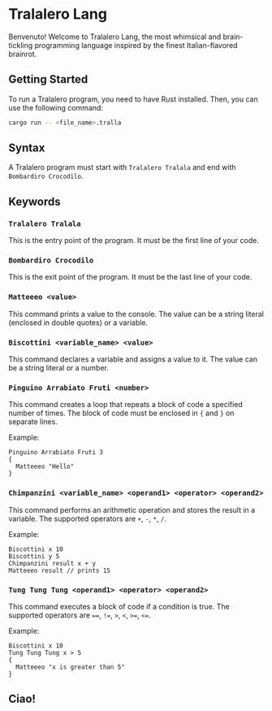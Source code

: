 # Tralalero Lang

Benvenuto! Welcome to Tralalero Lang, the most whimsical and brain-tickling programming language inspired by the finest Italian-flavored brainrot.

## Getting Started

To run a Tralalero program, you need to have Rust installed. Then, you can use the following command:

```bash
cargo run -- <file_name>.tralla
```

## Syntax

A Tralalero program must start with `Tralalero Tralala` and end with `Bombardiro Crocodilo`.

## Keywords

### `Tralalero Tralala`

This is the entry point of the program. It must be the first line of your code.

### `Bombardiro Crocodilo`

This is the exit point of the program. It must be the last line of your code.

### `Matteeeo <value>`

This command prints a value to the console. The value can be a string literal (enclosed in double quotes) or a variable.

### `Biscottini <variable_name> <value>`

This command declares a variable and assigns a value to it. The value can be a string literal or a number.

### `Pinguino Arrabiato Fruti <number>`

This command creates a loop that repeats a block of code a specified number of times. The block of code must be enclosed in `{` and `}` on separate lines.

Example:
```tralalero
Pinguino Arrabiato Fruti 3
{
  Matteeeo "Hello"
}
```

### `Chimpanzini <variable_name> <operand1> <operator> <operand2>`

This command performs an arithmetic operation and stores the result in a variable. The supported operators are `+`, `-`, `*`, `/`.

Example:
```tralalero
Biscottini x 10
Biscottini y 5
Chimpanzini result x + y
Matteeeo result // prints 15
```

### `Tung Tung Tung <operand1> <operator> <operand2>`

This command executes a block of code if a condition is true. The supported operators are `==`, `!=`, `>`, `<`, `>=`, `<=`.

Example:
```tralalero
Biscottini x 10
Tung Tung Tung x > 5
{
  Matteeeo "x is greater than 5"
}
```

## Ciao!
